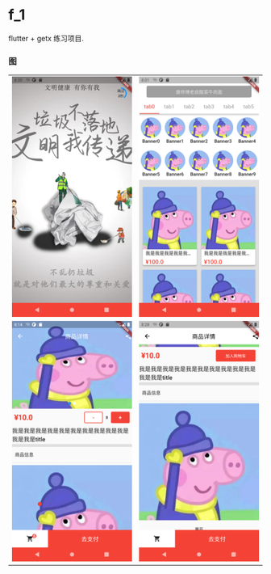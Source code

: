 # f_1

flutter + getx 练习项目.

### 图
<table>
  <tr>
    <td>
      <img src="screenshot/1.png">
    </td>
    <td>
      <img src="screenshot/2.png" >
    </td>

  </tr>
  <tr>
    <td>
      <img src="screenshot/3.png" >
    </td>
    <td>
      <img src="screenshot/4.png" >
    </td>
  </tr>
</table>


